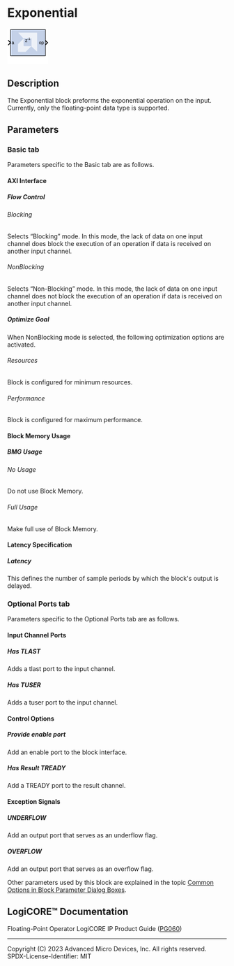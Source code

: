 # Exponential

![](./Images/block.png)

## Description

The Exponential block preforms the exponential operation on the
input. Currently, only the floating-point data type is supported.

## Parameters

### Basic tab  
Parameters specific to the Basic tab are as follows.

#### AXI Interface  
##### Flow Control  
###### Blocking  
Selects “Blocking” mode. In this mode, the lack of data on one input
channel does block the execution of an operation if data is received on
another input channel.

###### NonBlocking  
Selects “Non-Blocking” mode. In this mode, the lack of data on one input
channel does not block the execution of an operation if data is received
on another input channel.

##### Optimize Goal  
When NonBlocking mode is selected, the following optimization options
are activated.

###### Resources  
Block is configured for minimum resources.

###### Performance  
Block is configured for maximum performance.

#### Block Memory Usage  
##### BMG Usage  
###### No Usage  
Do not use Block Memory.

###### Full Usage  
Make full use of Block Memory.

#### Latency Specification  
##### Latency  
This defines the number of sample periods by which the block's output is
delayed.

### Optional Ports tab  
Parameters specific to the Optional Ports tab are as follows.

#### Input Channel Ports  
##### Has TLAST  
Adds a tlast port to the input channel.

##### Has TUSER  
Adds a tuser port to the input channel.

#### Control Options  
##### Provide enable port  
Add an enable port to the block interface.

##### Has Result TREADY  
Add a TREADY port to the result channel.

#### Exception Signals  
##### UNDERFLOW  
Add an output port that serves as an underflow flag.

##### OVERFLOW  
Add an output port that serves as an overflow flag.

Other parameters used by this block are explained in the topic [Common
Options in Block Parameter Dialog
Boxes](../../GEN/common-options/README.md).

## LogiCORE™ Documentation

Floating-Point Operator LogiCORE IP Product Guide
([PG060](https://docs.xilinx.com/access/sources/ud/document?isLatest=true&url=pg060-floating-point&ft:locale=en-US))

--------------
Copyright (C) 2023 Advanced Micro Devices, Inc. All rights reserved.
SPDX-License-Identifier: MIT
